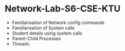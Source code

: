 # Network-Lab-S6-CSE-KTU
* Familiarisation of Network config commands
* Familiarisation of System calls
* Student details using system calls
* Parent-Child Processes
* Threads
